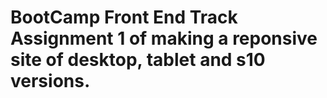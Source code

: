 # BootCamp Front End Track Assignment 1 of making a reponsive site of desktop, tablet and s10 versions.
